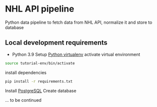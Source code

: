 # NHL API pipeline

Python data pipeline to fetch data from NHL API, normalize it and store to database

## Local development requirements

- Python 3.9 
Setup [Python virtualenv](https://pypi.org/project/virtualenv/)
activate virtual environment
```bash
source tutorial-env/bin/activate
```
install dependencies 
```bash
pip install -r requirements.txt
```

Install [PostgreSQL](https://www.postgresql.org/download/)
Create database

... to be continued
